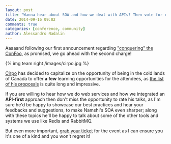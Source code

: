 ```yaml
---
layout: post
title: "Wanna hear about SOA and how we deal with APIs? Then vote for cirpo!"
date: 2014-09-16 09:02
comments: true
categories: [conference, community]
author: Alessandro Nadalin
---
```


Aaaaand following our first announcement
regarding ["conquering" the ConFoo](/blog/2014/09/10/what-is-frontend-first-lets-hear-it-at-the-next-edition-of-the-confoo/),
as promised, we go ahead with the second
charge!

<!-- more -->

{% img team right /images/cirpo.jpg %}

[Cirpo](/team) has decided to capitalize on
the opportunity of being in the cold lands of
Canada to offer **a few** learning opportunities
for the attendees, as
[the list of his proposals](http://confoo.ca/en/call-for-papers/speaker/alessandro-cinelli)
is quite long and impressive.

If you are willing to hear how we do web services
and how we integrated an **API-first** approach then
don't miss the opportunity to rate his talks, as I'm
sure he'd be happy to showcase our best practices and
hear your feedbacks and suggestions, to make Namshi's
SOA even sharper; along with these topics he'll be
happy to talk about some of the other tools and systems
we use like Redis and RabbitMQ.

But even more important, [grab your ticket](http://confoo.ca/en/register) for the
event as I can ensure you it's one of a kind and you won't
regret it!
